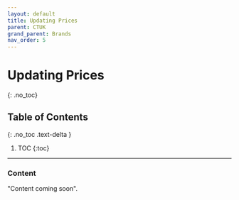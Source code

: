 ```yaml
---
layout: default
title: Updating Prices
parent: CTUK
grand_parent: Brands
nav_order: 5
---
```


# Updating Prices
{: .no_toc}

## Table of Contents
{: .no_toc .text-delta }

1. TOC
{:toc}
---

### Content
"Content coming soon".
